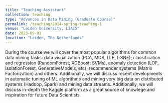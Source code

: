 ```yaml
---
title: "Teaching Assistant"
collection: teaching
type: "Advances in Data Mining (Graduate Course)"
permalink: /teaching/2014-spring-teaching-1
venue: "Leiden University, LIACS"
date: 2023-09-01
location: "Leiden, The Netherlands"
---
```


During the course we will cover the most popular algorithms for common data mining tasks: data visualization (PCA, MDS, LLE, t-SNE); classification and regression (RandomForest; XGBoost; SVMs), anomaly detection (LOF, IsolationForest, GenerativeModels, etc); recommender systems (Matrix Factorization) and others. Additionally, we will discuss recent developments in automatic tuning of ML algorithms and mining very big data on distributed systems (Hadoop, Spark) and mining data streams. Additionally, we will discuss in-depth the Kaggle platform as a great source of knowlege and inspiration for future Data Scientists.
